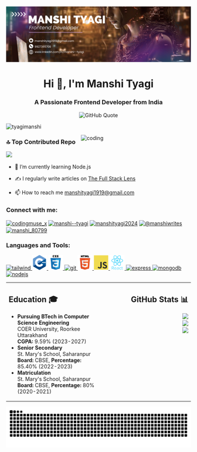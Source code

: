 ![logo](https://github.com/TyagiManshi/TyagiManshi/blob/main/GithubBanner.png)

<h1 align="center">Hi 👋, I'm Manshi Tyagi</h1>
<h3 align="center">A Passionate Frontend Developer from India</h3> 
<p align="center">
  <img src="https://quotes-github-readme.vercel.app/api?type=horizontal&theme=tokyonight" alt="GitHub Quote">
</p>
<p align="left"> <img src="https://komarev.com/ghpvc/?username=tyagimanshi&label=Profile%20views&color=0e75b6&style=flat" alt="tyagimanshi" /> </p>
<img align="right" width="300" src="https://media.tenor.com/w3APLkMuTX0AAAAM/computer-work.gif" alt="coding">


### 🔝 Top Contributed Repo
![](https://github-contributor-stats.vercel.app/api?username=tyagimanshi&limit=5&theme=ambient_gradient&combine_all_yearly_contributions=true)

- 🌱 I’m currently learning Node.js
  
- ✍️ I regularly write articles on [The Full Stack Lens](https://thefullstacklens.hashnode.dev/)

- 📫 How to reach me manshityagi1919@gmail.com

<!-- - 📄 Know about my experiences [Resume](https://drive.google.com/file/d/1l4XedV4tMNFPAoi8jZwpvIjoGpZfagHV/view?usp=sharing) -->

<h3 align="left">Connect with me:</h3>
<p align="left">
<a href="https://twitter.com/codingmuse_x" target="blank"><img align="center" src="https://raw.githubusercontent.com/rahuldkjain/github-profile-readme-generator/master/src/images/icons/Social/twitter.svg" alt="codingmuse_x" height="30" width="40" /></a>
<a href="https://linkedin.com/in/manshi--tyagi" target="blank"><img align="center" src="https://raw.githubusercontent.com/rahuldkjain/github-profile-readme-generator/master/src/images/icons/Social/linked-in-alt.svg" alt="manshi--tyagi" height="30" width="40" /></a>
<a href="https://www.leetcode.com/manshityagi2024" target="blank"><img align="center" src="https://raw.githubusercontent.com/rahuldkjain/github-profile-readme-generator/master/src/images/icons/Social/leet-code.svg" alt="manshityagi2024" height="30" width="40" /></a>
<a href="https://hashnode.com/@manshiwrites" target="blank"><img align="center" src="https://img.icons8.com/?size=100&id=HnB8zGOh5xgd&format=png" alt="@manshiwrites" height="40" width="40" /></a>
<a href="https://discord.com/channels/@manshi_80799" target="blank"><img align="center" src="https://raw.githubusercontent.com/rahuldkjain/github-profile-readme-generator/master/src/images/icons/Social/discord.svg" alt="manshi_80799" height="40" width="40" /></a>
</p>

<h3 align="left">Languages and Tools:</h3>
<p align="left"> <a href="https://tailwindcss.com" target="_blank" rel="noreferrer"> <img src="https://img.icons8.com/?size=100&id=CIAZz2CYc6Kc&format=png&color=000000" alt="tailwind" width="40" height="40"/> </a> <a href="https://www.w3schools.com/cpp/" target="_blank" rel="noreferrer"> <img src="https://raw.githubusercontent.com/devicons/devicon/master/icons/cplusplus/cplusplus-original.svg" alt="cplusplus" width="40" height="40"/> </a> <a href="https://www.w3schools.com/css/" target="_blank" rel="noreferrer"> <img src="https://raw.githubusercontent.com/devicons/devicon/master/icons/css3/css3-original-wordmark.svg" alt="css3" width="40" height="40"/> </a> <a href="https://git-scm.com/" target="_blank" rel="noreferrer"> <img src="https://www.vectorlogo.zone/logos/git-scm/git-scm-icon.svg" alt="git" width="40" height="40"/> </a> <a href="https://www.w3.org/html/" target="_blank" rel="noreferrer"> <img src="https://raw.githubusercontent.com/devicons/devicon/master/icons/html5/html5-original-wordmark.svg" alt="html5" width="40" height="40"/> </a> <a href="https://developer.mozilla.org/en-US/docs/Web/JavaScript" target="_blank" rel="noreferrer"> <img src="https://raw.githubusercontent.com/devicons/devicon/master/icons/javascript/javascript-original.svg" alt="javascript" width="40" height="40"/> </a> 
<a href="https://reactjs.org/" target="_blank" rel="noreferrer"> <img src="https://raw.githubusercontent.com/devicons/devicon/master/icons/react/react-original-wordmark.svg" alt="react" width="40" height="40"/> </a> 
<a href="https://expressjs.com" target="_blank" rel="noreferrer"> <img src="https://img.icons8.com/?size=100&id=WNoJgbzDr3i2&format=png&color=060606" alt="express" width="40" height="40"/> </a> <a href="https://www.mongodb.com/" target="_blank" rel="noreferrer"> <img src="https://img.icons8.com/?size=100&id=8rKdRqZFLurS&format=png&color=000000" alt="mongodb" width="40" height="40"/> </a> <a href="https://nodejs.org" target="_blank" rel="noreferrer"> <img src="https://img.icons8.com/?size=100&id=hsPbhkOH4FMe&format=png&color=00AB1A" alt="nodejs" width="40" height="40"/> </a>
</p>


<table>
  <tr>
    <td valign="top" width="50%">

## Education 🎓  
- **Pursuing BTech in Computer Science Engineering**  
  COER University, Roorkee Uttarakhand  
  **CGPA:** 9.59% (2023-2027)  
- **Senior Secondary**  
  St. Mary's School, Saharanpur  
  **Board:** CBSE, **Percentage:** 85.40% (2022-2023)  
- **Matriculation**  
  St. Mary's School, Saharanpur  
  **Board:** CBSE, **Percentage:** 80% (2020-2021)  

</td>
    <td valign="top" width="50%" align="right">

## GitHub Stats 📊 
<img src="https://github-readme-stats.vercel.app/api?username=TyagiManshi&theme=github_dark_dimmed&hide_border=false&include_all_commits=false&count_private=false"><br/>
<img src="https://nirzak-streak-stats.vercel.app/?user=TyagiManshi&theme=github_dark_dimmed&hide_border=false"><br/>
<img src="https://github-readme-stats.vercel.app/api/top-langs/?username=TyagiManshi&theme=github_dark_dimmed&hide_border=false&include_all_commits=false&count_private=false&layout=compact">

</td>
  </tr>
</table>


![Snake animation](https://github.com/TyagiManshi/TyagiManshi/raw/output/snake.svg)
